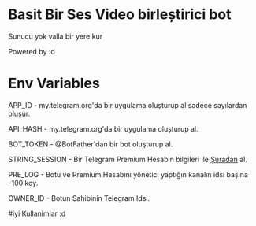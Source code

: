 # Basit Bir Ses Video birleștirici bot

Sunucu yok valla bir yere kur

Powered by :d


# Env Variables

APP_ID - my.telegram.org'da bir uygulama olușturup al sadece sayılardan olușur.

API_HASH - my.telegram.org'da bir uygulama olușturup al.

BOT_TOKEN - @BotFather'dan bir bot oluşturup al.

STRING_SESSION - Bir Telegram Premium Hesabın bilgileri ile [Șuradan](https://replit.com/@dashezup/generate-pyrogram-session-string) al.

PRE_LOG - Botu ve Premium Hesabını yönetici yaptığın kanalın idsi bașına -100 koy.

OWNER_ID - Botun Sahibinin Telegram Idsi.

#iyi Kullanimlar :d
